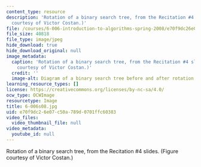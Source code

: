 ```yaml
---
content_type: resource
description: 'Rotation of a binary search tree, from the Recitation #4 slides. (Figure
  courtesy of Victor Costan.)'
file: /courses/6-006-introduction-to-algorithms-spring-2008/e70f9dc26e07c50a789d0701ffc60383_6-006s08.jpg
file_size: 40818
file_type: image/jpeg
hide_download: true
hide_download_original: null
image_metadata:
  caption: 'Rotation of a binary search tree, from the Recitation #4 slides. (Figure
    courtesy of Victor Costan.)'
  credit: ''
  image-alt: Diagram of a binary search tree before and after rotation.
learning_resource_types: []
license: https://creativecommons.org/licenses/by-nc-sa/4.0/
ocw_type: OCWImage
resourcetype: Image
title: 6-006s08.jpg
uid: e70f9dc2-6e07-c50a-789d-0701ffc60383
video_files:
  video_thumbnail_file: null
video_metadata:
  youtube_id: null
---
```

Rotation of a binary search tree, from the Recitation #4 slides. (Figure courtesy of Victor Costan.)